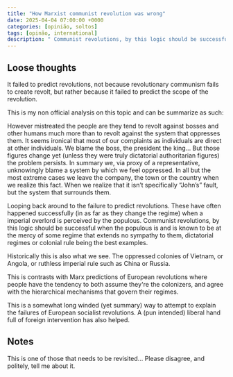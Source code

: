 ```yaml
---
title: "How Marxist communist revolution was wrong"
date: 2025-04-04 07:00:00 +0000
categories: [opinião, soltos]
tags: [opinão, international]
description: " Communist revolutions, by this logic should be successful when the populous is and is known to be at the mercy of some regime that extends no sympathy to them, dictatorial regimes or colonial rule being the best examples."
---
```


## Loose thoughts 

It failed to predict revolutions, not because revolutionary communism fails to create revolt, but rather because it failed to predict the scope of the revolution.

This is my non official analysis on this topic and can be summarize as such:

However mistreated the people are they tend to revolt against bosses and other humans much more than to revolt against the system that oppresses them. It seems ironical that most of our complaints as individuals are direct at other individuals. We blame the boss, the president the king... But those figures change yet (unless they were truly dictatorial authoritarian figures) the problem persists. In summary we, via proxy of a representative, unknowingly blame a system by which we feel oppressed. In all but the most extreme cases we leave the company, the town or the country when we realize this fact. When we realize that it isn’t specifically “John’s” fault, but the system that surrounds them.

Looping back around to the failure to predict revolutions. These have often happened successfully (in as far as they change the regime) when a imperial overlord is perceived by the populous. Communist revolutions, by this logic should be successful when the populous is and is known to be at the mercy of some regime that extends no sympathy to them, dictatorial regimes or colonial rule being the best examples.

Historically this is also what we see. The oppressed colonies of Vietnam, or Angola, or ruthless imperial rule such as China or Russia.

This is contrasts with Marx predictions of European revolutions where people have the tendency to both assume they're the colonizers, and agree with the hierarchical mechanisms that govern their regimes.

This is a somewhat long winded (yet summary) way to attempt to explain the failures of European socialist revolutions.
A (pun intended) liberal hand full of foreign intervention has also helped.

## Notes

This is one of those that needs to be revisited...
Please disagree, and politely, tell me about it.
